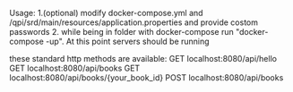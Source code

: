 
Usage: 
1.(optional) modify docker-compose.yml and /qpi/srd/main/resources/application.properties and provide costom passwords
2. while being in folder with docker-compose run "docker-compose -up". At this point servers should be running

these standard http methods are available:
GET localhost:8080/api/hello
GET localhost:8080/api/books
GET localhost:8080/api/books/{your_book_id}
POST localhost:8080/api/books